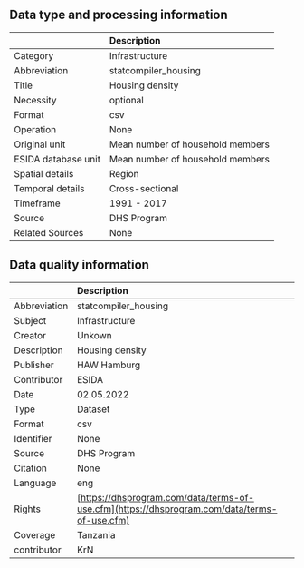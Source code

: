## Data type and processing information 

|                     | Description                      |
|:--------------------|:---------------------------------|
| Category            | Infrastructure                   |
| Abbreviation        | statcompiler_housing             |
| Title               | Housing density                  |
| Necessity           | optional                         |
| Format              | csv                              |
| Operation           | None                             |
| Original unit       | Mean number of household members |
| ESIDA database unit | Mean number of household members |
| Spatial details     | Region                           |
| Temporal details    | Cross-sectional                  |
| Timeframe           | 1991 - 2017                      |
| Source              | DHS Program                      |
| Related Sources     | None                             |

## Data quality information 

|              | Description                                                                                  |
|:-------------|:---------------------------------------------------------------------------------------------|
| Abbreviation | statcompiler_housing                                                                         |
| Subject      | Infrastructure                                                                               |
| Creator      | Unkown                                                                                       |
| Description  | Housing density                                                                              |
| Publisher    | HAW Hamburg                                                                                  |
| Contributor  | ESIDA                                                                                        |
| Date         | 02.05.2022                                                                                   |
| Type         | Dataset                                                                                      |
| Format       | csv                                                                                          |
| Identifier   | None                                                                                         |
| Source       | DHS Program                                                                                  |
| Citation     | None                                                                                         |
| Language     | eng                                                                                          |
| Rights       | [https://dhsprogram.com/data/terms-of-use.cfm](https://dhsprogram.com/data/terms-of-use.cfm) |
| Coverage     | Tanzania                                                                                     |
| contributor  | KrN                                                                                          |
